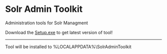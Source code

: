 # Solr Admin Toolkit
Administration tools for Solr Managment

Download the [Setup.exe](https://github.com/Bazger/SolrAdminToolkit/raw/master/Setup.exe) to get latest version of tool!
___
Tool will be installed to %LOCALAPPDATA%\SolrAdminToolkit
